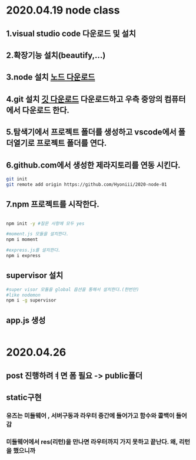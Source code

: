 # 2020.04.19 node class
## 1.visual studio code 다운로드 및 설치
## 2.확장기능 설치(beautify,...)
## 3.node 설치 [노드 다운로드](https://nodejs.org)
## 4.git 설치 [깃 다운로드](https://git-scm.com) 다운로드하고 우측 중앙의 컴퓨터에서 다운로드 한다.
## 5.탐색기에서 프로젝트 폴더를 생성하고 vscode에서 폴더열기로 프로젝트 폴더를 연다.
## 6.github.com에서 생성한 제라지토리를 연동 시킨다.
```bash
git init
git remote add origin https://github.com/Hyoniii/2020-node-01
```
## 7.npm 프로젝트를 시작한다.
```bash

npm init -y #질문 사항에 모두 yes

#moment.js 모듈을 설치한다.
npm i moment

#express.js를 설치한다.
npm i express
```
## supervisor 설치
```bash
#super visor 모듈을 global 옵션을 통해서 설치한다.(한번만)
#like nodemon
npm i -g supervisor
```

## app.js 생성
```
```



# 2020.04.26

## post 진행하려ㅕ면 폼 필요 -> public폴더
## static구현
### 유즈는 미들웨어 , 서버구동과 라우터 중간에 들어가고 함수와 콜백이 들어감
### 미들웨어에서 res(리턴)을 만나면 라우터까지 가지 못하고 끝난다. 왜, 리턴을 했으니까